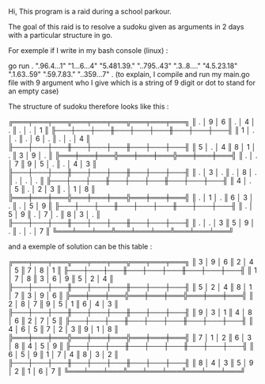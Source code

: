 Hi, This program is a raid during a school parkour.

The goal of this raid is to resolve a sudoku given as arguments in 2 days with a particular structure in go.

For exemple if I write in my bash console (linux) :

go run . ".96.4...1" "1...6...4" "5.481.39." "..795..43" ".3..8...." "4.5.23.18" ".1.63..59" ".59.7.83." "..359...7" .
(to explain, I compile and run my main.go file with 9 argument who I give which is a string of 9 digit or dot to stand for an empty case)

The structure of sudoku therefore looks like this :

╔═══╤═══╤═══╦═══╤═══╤═══╦═══╤═══╤═══╗
║ . │ 9 │ 6 ║ . │ 4 │ . ║ . │ . │ 1 ║
╟───┼───┼───╫───┼───┼───╫───┼───┼───╢
║ 1 │ . │ . ║ . │ 6 │ . ║ . │ . │ 4 ║
╟───┼───┼───╫───┼───┼───╫───┼───┼───╢
║ 5 │ . │ 4 ║ 8 │ 1 │ . ║ 3 │ 9 │ . ║
╠═══╪═══╪═══╬═══╪═══╪═══╬═══╪═══╪═══╣
║ . │ . │ 7 ║ 9 │ 5 │ . ║ . │ 4 │ 3 ║
╟───┼───┼───╫───┼───┼───╫───┼───┼───╢
║ . │ 3 │ . ║ . │ 8 │ . ║ . │ . │ . ║
╟───┼───┼───╫───┼───┼───╫───┼───┼───╢
║ 4 │ . │ 5 ║ . │ 2 │ 3 ║ . │ 1 │ 8 ║
╠═══╪═══╪═══╬═══╪═══╪═══╬═══╪═══╪═══╣
║ . │ 1 │ . ║ 6 │ 3 │ . ║ . │ 5 │ 9 ║
╟───┼───┼───╫───┼───┼───╫───┼───┼───╢
║ . │ 5 │ 9 ║ . │ 7 │ . ║ 8 │ 3 │ . ║
╟───┼───┼───╫───┼───┼───╫───┼───┼───╢
║ . │ . │ 3 ║ 5 │ 9 │ . ║ . │ . │ 7 ║
╚═══╧═══╧═══╩═══╧═══╧═══╩═══╧═══╧═══╝

and a exemple of solution can be this table :

╔═══╤═══╤═══╦═══╤═══╤═══╦═══╤═══╤═══╗
║ 3 │ 9 │ 6 ║ 2 │ 4 │ 5 ║ 7 │ 8 │ 1 ║
╟───┼───┼───╫───┼───┼───╫───┼───┼───╢
║ 1 │ 7 │ 8 ║ 3 │ 6 │ 9 ║ 5 │ 2 │ 4 ║
╟───┼───┼───╫───┼───┼───╫───┼───┼───╢
║ 5 │ 2 │ 4 ║ 8 │ 1 │ 7 ║ 3 │ 9 │ 6 ║
╠═══╪═══╪═══╬═══╪═══╪═══╬═══╪═══╪═══╣
║ 2 │ 8 │ 7 ║ 9 │ 5 │ 1 ║ 6 │ 4 │ 3 ║
╟───┼───┼───╫───┼───┼───╫───┼───┼───╢
║ 9 │ 3 │ 1 ║ 4 │ 8 │ 6 ║ 2 │ 7 │ 5 ║
╟───┼───┼───╫───┼───┼───╫───┼───┼───╢
║ 4 │ 6 │ 5 ║ 7 │ 2 │ 3 ║ 9 │ 1 │ 8 ║
╠═══╪═══╪═══╬═══╪═══╪═══╬═══╪═══╪═══╣
║ 7 │ 1 │ 2 ║ 6 │ 3 │ 8 ║ 4 │ 5 │ 9 ║
╟───┼───┼───╫───┼───┼───╫───┼───┼───╢
║ 6 │ 5 │ 9 ║ 1 │ 7 │ 4 ║ 8 │ 3 │ 2 ║
╟───┼───┼───╫───┼───┼───╫───┼───┼───╢
║ 8 │ 4 │ 3 ║ 5 │ 9 │ 2 ║ 1 │ 6 │ 7 ║
╚═══╧═══╧═══╩═══╧═══╧═══╩═══╧═══╧═══╝